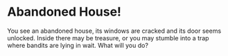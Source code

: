 # Abandoned House&excl;

You see an abandoned house, its windows are cracked and its door seems unlocked. Inside there may be treasure, or you may stumble into a trap where bandits are lying in wait. What will you do?

<!-- _Explore the abandoned house._

_Leave the house alone._ -->
